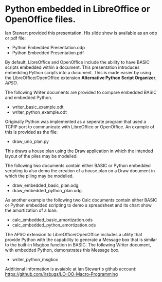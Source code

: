 # Python embedded in LibreOffice or OpenOffice files.

Ian Stewart provided this presentation. His slide show is available as an odp or pdf file:

* Python Embedded Presentation.odp
* Python Embedded Presentation.pdf

By default, LibreOffice and OpenOffice include the ability to have BASIC scripts embedded within a document. This presentation introduces embedding Python scripts into a document. This is made easier by using the LibreOffice/OpenOffice extension **Alternative Python 
Script Organizer**, *APSO*.

The following Writer documents are provided to compare embedded BASIC and embedded Python.

* writer_basic_example.odt
* writer_python_example.odt

Originally Python was implemented as a seperate program that used a TCPIP port to communicate with LibreOffice or OpenOffice. An example of this is provided as the file:

* draw_uno_plan.py

This draws a house plan using the Draw application in which the intended layout of the piles may be modelled.

The following two documents contain either BASIC or Python embedded scripting to also demo the creation of a house plan on a Draw document in which the piling may be modelled.

* draw_embedded_basic_plan.odg
* draw_embedded_python_plan.odg

As another example the following two Calc documents contain either BASIC or Python embedded scripting to demo a spreadsheet and its chart show the amortization of a loan.

* calc_embedded_basic_amortization.ods
* calc_embedded_python_amortization.ods

The APSO extension to LibreOffice/OpenOffice includes a utility that provide Python with the capability to generate a Message box that is similar to the built-in Msgbox function in BASIC. The following Writer document, with embedded Python, demonstrates this Message box.

* writer_python_msgbox

Additional information is avaiable at Ian Stewart's github account: https://github.com/irsbugs/LO-OO-Macro-Programming

